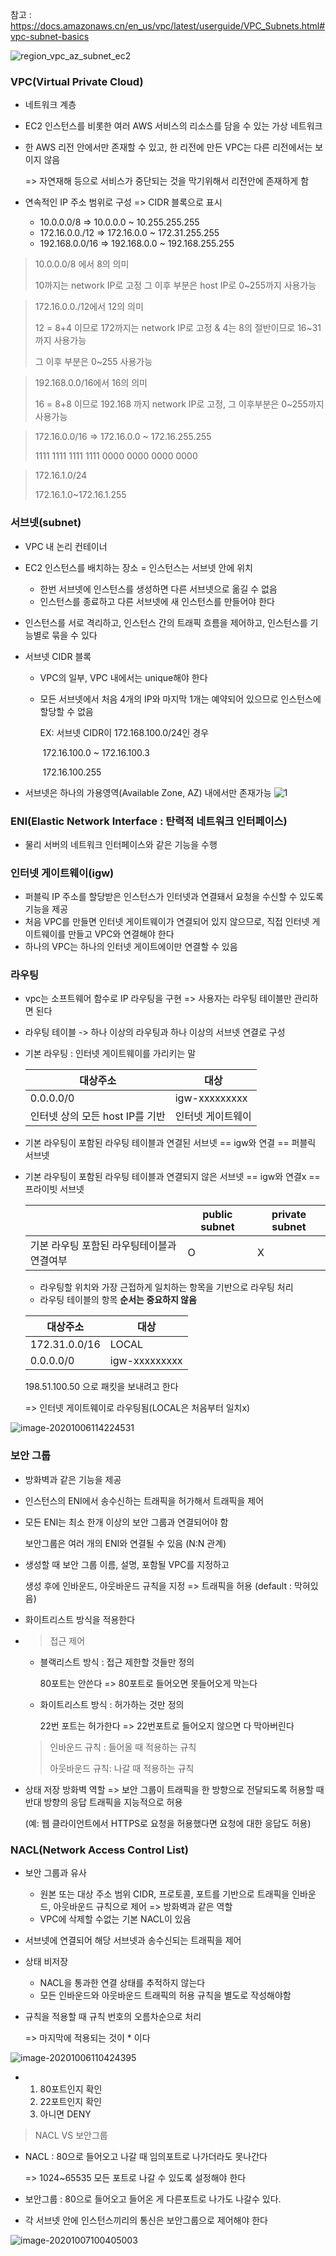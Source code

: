 참고 : https://docs.amazonaws.cn/en_us/vpc/latest/userguide/VPC_Subnets.html#vpc-subnet-basics

![region_vpc_az_subnet_ec2](https://user-images.githubusercontent.com/69428620/95179158-3d34fa80-07fb-11eb-9b0e-87177fd9d60d.png)

### VPC(Virtual Private Cloud)

- 네트워크 계층

- EC2 인스턴스를 비롯한 여러 AWS 서비스의 리소스를 담을 수 있는 가상 네트워크

- 한 AWS 리전 안에서만 존재할 수 있고, 한 리전에 만든 VPC는 다른 리전에서는 보이지 않음

  => 자연재해 등으로 서비스가 중단되는 것을 막기위해서 리전안에 존재하게 함

- 연속적인 IP 주소 범위로 구성 => CIDR 블록으로 표시

  - 10.0.0.0/8 => 10.0.0.0 ~ 10.255.255.255
  - 172.16.0.0./12 => 172.16.0.0 ~ 172.31.255.255
  - 192.168.0.0/16 => 192.168.0.0  ~ 192.168.255.255

> 10.0.0.0/8 에서 8의 의미
>
> 10까지는 network IP로 고정 그 이후 부분은 host IP로 0~255까지 사용가능

> 172.16.0.0./12에서 12의 의미
>
> 12 = 8+4 이므로 172까지는 network IP로 고정 & 4는 8의 절반이므로 16~31까지 사용가능
>
> 그 이후 부분은 0~255 사용가능

> 192.168.0.0/16에서 16의 의미
>
> 16 = 8+8 이므로 192.168 까지 network IP로 고정, 그 이후부분은 0~255까지 사용가능



>172.16.0.0/16 		⇒ 172.16.0.0 ~ 172.16.255.255
>
>1111 1111 1111 1111 0000 0000 0000 0000

>172.16.1.0/24
>
>172.16.1.0~172.16.1.255



### 서브넷(subnet)

- VPC 내 논리 컨테이너

- EC2 인스턴스를 배치하는 장소 = 인스턴스는 서브넷 안에 위치

  - 한번 서브넷에 인스턴스를 생성하면 다른 서브넷으로 옮길 수 없음
  - 인스턴스를 종료하고 다른 서브넷에 새 인스턴스를 만들어야 한다

- 인스턴스를 서로 격리하고, 인스턴스 간의 트래픽 흐름을 제어하고, 인스턴스를 기능별로 묶을 수 있다

- 서브넷 CIDR 블록

  - VPC의 일부, VPC 내에서는 unique해야 한다

  - 모든 서브넷에서 처음 4개의 IP와 마지막 1개는 예약되어 있으므로 인스턴스에 할당할 수 없음

    EX: 서브넷 CIDR이 172.168.100.0/24인 경우

    ​       172.16.100.0 ~ 172.16.100.3

    ​       172.16.100.255 

- 서브넷은 하나의 가용영역(Available Zone, AZ) 내에서만 존재가능
![1](https://user-images.githubusercontent.com/69428620/95306615-96b42c80-08c2-11eb-84fa-fab4d3d48370.png)


### ENI(Elastic Network Interface : 탄력적 네트워크 인터페이스)

- 물리 서버의 네트워크 인터페이스와 같은 기능을 수행



### 인터넷 게이트웨이(igw)

- 퍼블릭 IP 주소를 할당받은 인스턴스가 인터넷과 연결돼서 요청을 수신할 수 있도록 기능을 제공
- 처음 VPC를 만들면 인터넷 게이트웨이가 연결되어 있지 않으므로, 직접 인터넷 게이트웨이를 만들고 VPC와 연결해야 한다
- 하나의 VPC는 하나의 인터넷 게이트에이만 연결할 수 있음



### 라우팅

- vpc는 소프트웨어 함수로 IP 라우팅을 구현 => 사용자는 라우팅 테이블만 관리하면 된다

- 라우팅 테이블 -> 하나 이상의 라우팅과 하나 이상의 서브넷 연결로 구성

- 기본 라우팅 : 인터넷 게이트웨이를 가리키는 말

  | 대상주소                        | 대상              |
  | ------------------------------- | ----------------- |
  | 0.0.0.0/0                       | igw-xxxxxxxxx     |
  | 인터넷 상의 모든 host IP를 기반 | 인터넷 게이트웨이 |

- 기본 라우팅이 포함된 라우팅 테이블과 연결된 서브넷 == igw와 연결 ==  퍼블릭 서브넷

- 기본 라우팅이 포함된 라우팅 테이블과 연결되지 않은 서브넷 == igw와 연결x == 프라이빗 서브넷

  |                                            | public subnet | private subnet |
  | ------------------------------------------ | ------------- | -------------- |
  | 기본 라우팅 포함된 라우팅테이블과 연결여부 | O             | X              |

  - 라우팅할 위치와 가장 근접하게 일치하는 항목을 기반으로 라우팅 처리
  - 라우팅 테이블의 항목 **순서는 중요하지 않음**

  | 대상주소      | 대상          |
  | ------------- | ------------- |
  | 172.31.0.0/16 | LOCAL         |
  | 0.0.0.0/0     | igw-xxxxxxxxx |

  198.51.100.50 으로 패킷을 보내려고 한다

  => 인터넷 게이트웨이로 라우팅됨(LOCAL은 처음부터 일치x)

![image-20201006114224531](https://user-images.githubusercontent.com/69428620/95178714-b7b14a80-07fa-11eb-9f2a-4f9d9569bb1f.png)

### 보안 그룹

- 방화벽과 같은 기능을 제공

- 인스턴스의 ENI에서 송수신하는 트래픽을 허가해서 트래픽을 제어

- 모든 ENI는 최소 한개 이상의  보안 그룹과 연결되어야 함

  보안그룹은 여러 개의 ENI와 연결될 수 있음 (N:N 관계)

- 생성할 때 보안 그룹 이름, 설명, 포함될 VPC를 지정하고

  생성 후에 인바운드, 아웃바운드 규칙을 지정 => 트래픽을 허용 (default : 막혀있음)

- 화이트리스트 방식을 적용한다

- >  접근 제어

  - 블랙리스트 방식 :  접근 제한할 것들만 정의

    80포트는 안쓴다 => 80포트로 들어오면 못들어오게 막는다

  - 화이트리스트 방식 : 허가하는 것만 정의

    22번 포트는 허가한다 => 22번포트로 들어오지 않으면 다 막아버린다

  > 인바운드 규칙 : 들어올 때 적용하는 규칙
  >
  > 아웃바운드 규칙: 나갈 때 적용하는 규칙

- 상태 저장 방화벽 역할 => 보안 그룹이 트래픽을 한 방향으로 전달되도록 허용할 때 반대 방향의 응답 트래픽을 지능적으로 허용

  (예: 웹 클라이언트에서 HTTPS로 요청을 허용했다면 요청에 대한 응답도 허용)



### NACL(Network Access Control List)

- 보안 그룹과 유사
  - 원본 또는 대상 주소 범위 CIDR, 프로토콜, 포트를 기반으로 트래픽을 인바운드, 아웃바운드 규칙으로 제어  => 방화벽과 같은 역할
  - VPC에 삭제할 수없는 기본 NACL이 있음
  
- 서브넷에 연결되어 해당 서브넷과 송수신되는 트래픽을 제어

- 상태 비저장
  - NACL을 통과한 연결 상태를 추적하지 않는다
  - 모든 인바운드와 아웃바운드 트래픽의 허용 규칙을 별도로 작성해야함
  
- 규칙을 적용할 때 규칙 번호의 오름차순으로 처리

  => 마지막에 적용되는 것이 * 이다

![image-20201006110424395](https://user-images.githubusercontent.com/69428620/95179648-e2e86980-07fb-11eb-9743-36dc4fbdc680.png)

  - 1. 80포트인지 확인
    2. 22포트인지 확인
    3. 아니면 DENY


> NACL  VS  보안그룹

- NACL : 80으로 들어오고 나갈 때 임의포트로 나가더라도 못나간다

  => 1024~65535 모든 포트로 나갈 수 있도록 설정해야 한다

- 보안그룹 :  80으로 들어오고 들어온 게 다른포트로 나가도 나갈수 있다.

- 각  서브넷 안에 인스턴스끼리의 통신은 보안그룹으로 제어해야 한다

![image-20201007100405003](https://user-images.githubusercontent.com/69428620/95306704-b51a2800-08c2-11eb-86b5-442fcec79a51.png)
